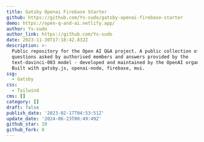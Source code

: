 ```yaml
---
title: Gatsby Openai Firebase Starter
github: https://github.com/Ys-sudo/gatsby-openai-firebase-starter
demo: https://open-q-and-ai.netlify.app/
author: Ys-sudo
author_link: https://github.com/Ys-sudo
date: 2023-11-30T17:18:42.832Z
description: >-
  Public repository for the Open AI Q&A project. A public collection of
  questions asked by authorised members and answers provided by the
  text-davinci-003 model - developed and maintained by the OpenAI organization.
  Built with gatsby.js, openai-node, firebase, mui.
ssg:
  - Gatsby
css:
  - Tailwind
cms: []
category: []
draft: false
publish_date: '2023-02-17T04:53:51Z'
update_date: '2024-06-23T00:49:49Z'
github_star: 10
github_fork: 0
---
```

